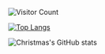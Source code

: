 
![Visitor Count](https://profile-counter.glitch.me/AlwaysWillWJYY/count.svg)

[![Top Langs](https://github-readme-stats.vercel.app/api/top-langs/?username=AlwaysWillWJYY&layout=compact)](https://github.com/AlwaysWillWJYY/github-readme-stats)

![Christmas's GitHub stats](https://github-readme-stats.vercel.app/api?username=AlwaysWillWJYY&show_icons=true&theme=tokyonight)

<!--
**AlwaysWillWJYY/AlwaysWillWJYY** is a ✨ _special_ ✨ repository because its `README.md` (this file) appears on your GitHub profile.

Here are some ideas to get you started:

- 🔭 I’m currently working on ...
- 🌱 I’m currently learning ...
- 👯 I’m looking to collaborate on ...
- 🤔 I’m looking for help with ...
- 💬 Ask me about ...
- 📫 How to reach me: ...
- 😄 Pronouns: ...
- ⚡ Fun fact: ...
-->
